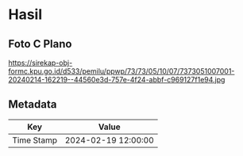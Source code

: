 # Hasil

## Foto C Plano

https://sirekap-obj-formc.kpu.go.id/d533/pemilu/ppwp/73/73/05/10/07/7373051007001-20240214-162219--44560e3d-757e-4f24-abbf-c969127f1e94.jpg


## Metadata

| Key        | Value               |
| ---------- | ------------------- |
| Time Stamp | 2024-02-19 12:00:00 |



